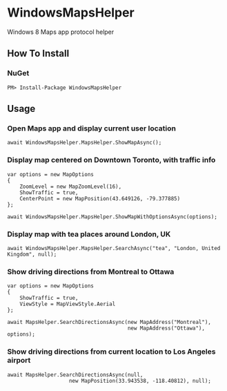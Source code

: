 WindowsMapsHelper
=================

Windows 8 Maps app protocol helper

## How To Install

### NuGet
    PM> Install-Package WindowsMapsHelper


## Usage

### Open Maps app and display current user location  ###

    await WindowsMapsHelper.MapsHelper.ShowMapAsync();

### Display map centered on Downtown Toronto, with traffic info ###

    var options = new MapOptions
    {
        ZoomLevel = new MapZoomLevel(16),
        ShowTraffic = true,
        CenterPoint = new MapPosition(43.649126, -79.377885)
    };

    await WindowsMapsHelper.MapsHelper.ShowMapWithOptionsAsync(options);

### Display map with tea places around London, UK  ###

    await WindowsMapsHelper.MapsHelper.SearchAsync("tea", "London, United Kingdom", null);

### Show driving directions from Montreal to Ottawa ###

    var options = new MapOptions
    {
        ShowTraffic = true,
        ViewStyle = MapViewStyle.Aerial
    };

    await MapsHelper.SearchDirectionsAsync(new MapAddress("Montreal"), 
                                           new MapAddress("Ottawa"), options);

### Show driving directions from current location to Los Angeles airport ###

    await MapsHelper.SearchDirectionsAsync(null, 
                        new MapPosition(33.943538, -118.40812), null);
